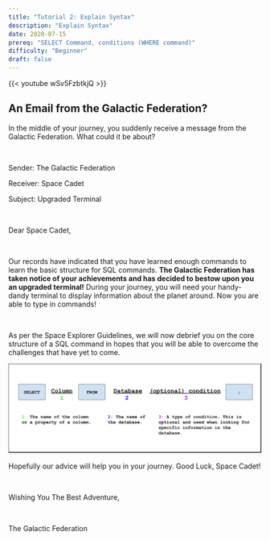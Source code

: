 ```yaml
---
title: "Tutorial 2: Explain Syntax"
description: "Explain Syntax"
date: 2020-07-15
prereq: "SELECT Command, conditions (WHERE command)"
difficulty: "Beginner"
draft: false
---
```


{{< youtube wSv5FzbtkjQ >}}

## An Email from the Galactic Federation?
In the middle of your journey, you suddenly receive a message from the Galactic Federation. What could it be about?

<br/>

Sender: The Galactic Federation

Receiver: Space Cadet

Subject: Upgraded Terminal

<br/>

Dear Space Cadet,

<br/>

Our records have indicated that you have learned enough commands to learn the basic structure for SQL commands.
**The Galactic Federation has taken notice of your achievements and has decided to bestow upon you an upgraded terminal!**
During your journey, you will need your handy-dandy terminal to display information about the planet around. Now you are able to type in commands!

<br/>

As per the Space Explorer Guidelines, we will now debrief you on the core structure of a SQL 
command in hopes that you will be able to overcome the challenges that have yet to come.

![Syntax](assets/Tutorial.png)

<!--{{% notice warning %}}
* Column and database names are **case sensitive**, this means that if the names are all lower-case, please make sure they are lower-case when you type them!
* Please don't forget the semicolon at the end of a SQL command!
{{% /notice%}}-->

Hopefully our advice will help you in your journey. Good Luck, Space Cadet!

<br/>

Wishing You The Best Adventure,

<br/>

The Galactic Federation
